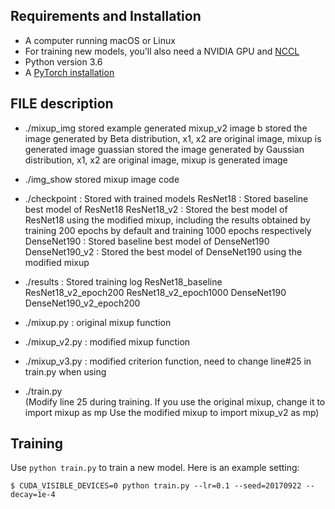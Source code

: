 ## Requirements and Installation
* A computer running macOS or Linux
* For training new models, you'll also need a NVIDIA GPU and [NCCL](https://github.com/NVIDIA/nccl)
* Python version 3.6
* A [PyTorch installation](http://pytorch.org/)

## FILE description

* ./mixup_img stored example generated mixup_v2 image
    b         stored the image generated by Beta distribution, x1, x2 are original image, mixup is generated image
    guassian  stored the image generated by Gaussian distribution, x1, x2 are original image, mixup is generated image

* ./img_show  stored mixup image code

* ./checkpoint  : Stored with trained models
    ResNet18 : Stored baseline best model of ResNet18 
    ResNet18_v2 : Stored the best model of ResNet18 using the modified mixup, including the results obtained by training 200 epochs by default and training 1000 epochs respectively
    DenseNet190 : Stored baseline best model of DenseNet190 
    DenseNet190_v2 : Stored the best model of DenseNet190 using the modified mixup

* ./results   : Stored training log
    ResNet18_baseline  
    ResNet18_v2_epoch200
    ResNet18_v2_epoch1000
    DenseNet190
    DenseNet190_v2_epoch200

* ./mixup.py  :   original mixup function
* ./mixup_v2.py : modified mixup function
* ./mixup_v3.py : modified criterion function, need to change line#25 in train.py when using

* ./train.py  
    (Modify line 25 during training. If you use the original mixup, change it to import mixup as mp
            Use the modified mixup to import mixup_v2 as mp)
    

## Training
Use `python train.py` to train a new model.
Here is an example setting:
```
$ CUDA_VISIBLE_DEVICES=0 python train.py --lr=0.1 --seed=20170922 --decay=1e-4
```

## 
